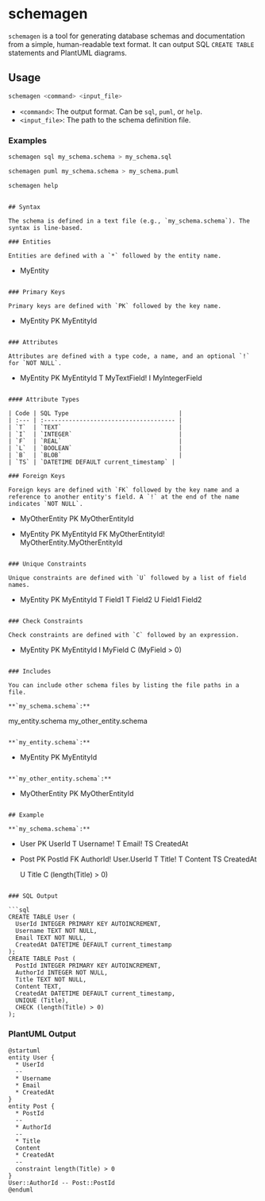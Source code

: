 # schemagen

`schemagen` is a tool for generating database schemas and documentation from a simple, human-readable text format. It can output SQL `CREATE TABLE` statements and PlantUML diagrams.

## Usage

```bash
schemagen <command> <input_file>
```

-   `<command>`: The output format. Can be `sql`, `puml`, or `help`.
-   `<input_file>`: The path to the schema definition file.

### Examples

```bash
schemagen sql my_schema.schema > my_schema.sql
```

```bash
schemagen puml my_schema.schema > my_schema.puml
```

```bash
schemagen help
```
```

## Syntax

The schema is defined in a text file (e.g., `my_schema.schema`). The syntax is line-based.

### Entities

Entities are defined with a `*` followed by the entity name.

```
* MyEntity
```

### Primary Keys

Primary keys are defined with `PK` followed by the key name.

```
* MyEntity
  PK MyEntityId
```

### Attributes

Attributes are defined with a type code, a name, and an optional `!` for `NOT NULL`.

```
* MyEntity
  PK MyEntityId
  T MyTextField!
  I MyIntegerField
```

#### Attribute Types

| Code | SQL Type                               |
| :--- | :------------------------------------- |
| `T`  | `TEXT`                                 |
| `I`  | `INTEGER`                              |
| `F`  | `REAL`                                 |
| `L`  | `BOOLEAN`                              |
| `B`  | `BLOB`                                 |
| `TS` | `DATETIME DEFAULT current_timestamp` |

### Foreign Keys

Foreign keys are defined with `FK` followed by the key name and a reference to another entity's field. A `!` at the end of the name indicates `NOT NULL`.

```
* MyOtherEntity
  PK MyOtherEntityId

* MyEntity
  PK MyEntityId
  FK MyOtherEntityId! MyOtherEntity.MyOtherEntityId
```

### Unique Constraints

Unique constraints are defined with `U` followed by a list of field names.

```
* MyEntity
  PK MyEntityId
  T Field1
  T Field2
  U Field1 Field2
```

### Check Constraints

Check constraints are defined with `C` followed by an expression.

```
* MyEntity
  PK MyEntityId
  I MyField
  C (MyField > 0)
```

### Includes

You can include other schema files by listing the file paths in a file.

**`my_schema.schema`:**
```
my_entity.schema
my_other_entity.schema
```

**`my_entity.schema`:**
```
* MyEntity
  PK MyEntityId
```

**`my_other_entity.schema`:**
```
* MyOtherEntity
  PK MyOtherEntityId
```

## Example

**`my_schema.schema`:**
```
* User
  PK UserId
  T Username!
  T Email!
  TS CreatedAt

* Post
  PK PostId
  FK AuthorId! User.UserId
  T Title!
  T Content
  TS CreatedAt

  U Title
  C (length(Title) > 0)
```

### SQL Output

```sql
CREATE TABLE User (
  UserId INTEGER PRIMARY KEY AUTOINCREMENT,
  Username TEXT NOT NULL,
  Email TEXT NOT NULL,
  CreatedAt DATETIME DEFAULT current_timestamp
);
CREATE TABLE Post (
  PostId INTEGER PRIMARY KEY AUTOINCREMENT,
  AuthorId INTEGER NOT NULL,
  Title TEXT NOT NULL,
  Content TEXT,
  CreatedAt DATETIME DEFAULT current_timestamp,
  UNIQUE (Title),
  CHECK (length(Title) > 0)
);
```

### PlantUML Output

```plantuml
@startuml
entity User {
  * UserId
  --
  * Username
  * Email
  * CreatedAt
}
entity Post {
  * PostId
  --
  * AuthorId
  --
  * Title
  Content
  * CreatedAt
  --
  constraint length(Title) > 0
}
User::AuthorId -- Post::PostId
@enduml
```
